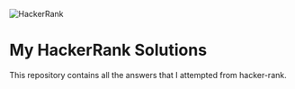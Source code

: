 ![HackerRank](https://user-images.githubusercontent.com/64978825/91205183-0b5d4e00-e6fd-11ea-9e5b-11aa022803e9.png)
# My HackerRank Solutions
This repository contains all the answers that I attempted from hacker-rank. 
